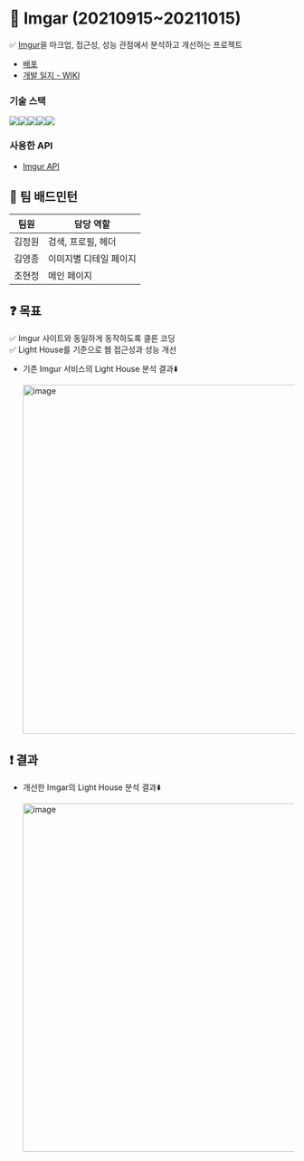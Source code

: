 # 🌆 Imgar (20210915~20211015)

✅ [Imgur](https://imgur.com/)을 마크업, 접근성, 성능 관점에서 분석하고 개선하는 프로젝트

- [배포](http://imgar-project.netlify.app/)
- [개발 일지 - WIKI](https://github.com/team-badminton/imgar-frontend/wiki)

### 기술 스택

<div style='display: flex'>
  <img src="https://img.shields.io/badge/react-61DAFB?style=for-the-badge&logo=react&logoColor=black">
  <img src="https://img.shields.io/badge/typescript-3178C6?style=for-the-badge&logo=typescript&logoColor=black">
  <img src="https://img.shields.io/badge/webpack-8DD6F9?style=for-the-badge&logo=webpack&logoColor=black">
  <img src="https://img.shields.io/badge/styled-components-DB7093?style=for-the-badge&logo=styled-components&logoColor=black">
  <img src="https://img.shields.io/badge/storybook-FF4785?style=for-the-badge&logo=storybook&logoColor=black">
</div>

### 사용한 API

- [Imgur API](https://apidocs.imgur.com/)

## 🔧 팀 배드민턴 

| 팀원   | 담당 역할              |
| ------ | ---------------------- |
| 김정원 | 검색, 프로필, 헤더     |
| 김영종 | 이미지별 디테일 페이지 |
| 조현정 | 메인 페이지|

## ❓ 목표
✅ Imgur 사이트와 동일하게 동작하도록 클론 코딩       
✅ Light House를 기준으로 웹 접근성과 성능 개선
- 기존 Imgur 서비스의 Light House 분석 결과⬇️
    
    <img width="617" alt="image" src="https://user-images.githubusercontent.com/66168187/137613731-3da31200-512e-4ba3-8a33-93c1173c96de.png">
    
## ❗️ 결과
- 개선한 Imgar의 Light House 분석 결과⬇️

    <img width="616" alt="image" src="https://user-images.githubusercontent.com/66168187/137613739-42f93527-bbd9-47e6-91a6-81fb2011b66c.png">


